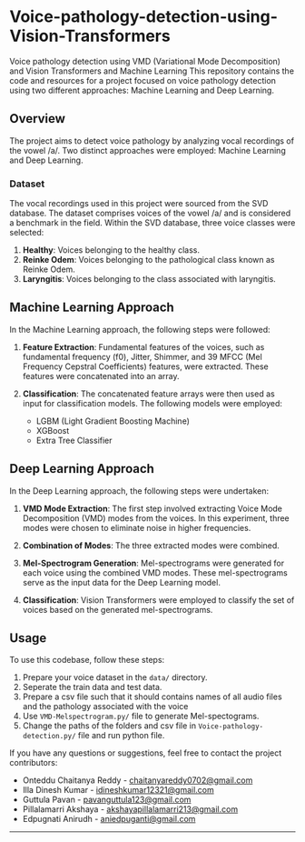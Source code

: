 # Voice-pathology-detection-using-Vision-Transformers
Voice pathology detection using VMD (Variational Mode Decomposition) and Vision Transformers and Machine Learning
This repository contains the code and resources for a project focused on voice pathology detection using two different approaches: Machine Learning and Deep Learning.

## Overview

The project aims to detect voice pathology by analyzing vocal recordings of the vowel /a/. Two distinct approaches were employed: Machine Learning and Deep Learning.

### Dataset

The vocal recordings used in this project were sourced from the SVD database. The dataset comprises voices of the vowel /a/ and is considered a benchmark in the field. Within the SVD database, three voice classes were selected:

1. **Healthy**: Voices belonging to the healthy class.
2. **Reinke Odem**: Voices belonging to the pathological class known as Reinke Odem.
3. **Laryngitis**: Voices belonging to the class associated with laryngitis.

## Machine Learning Approach

In the Machine Learning approach, the following steps were followed:

1. **Feature Extraction**: Fundamental features of the voices, such as fundamental frequency (f0), Jitter, Shimmer, and 39 MFCC (Mel Frequency Cepstral Coefficients) features, were extracted. These features were concatenated into an array.

2. **Classification**: The concatenated feature arrays were then used as input for classification models. The following models were employed:
   - LGBM (Light Gradient Boosting Machine)
   - XGBoost
   - Extra Tree Classifier

## Deep Learning Approach

In the Deep Learning approach, the following steps were undertaken:

1. **VMD Mode Extraction**: The first step involved extracting Voice Mode Decomposition (VMD) modes from the voices. In this experiment, three modes were chosen to eliminate noise in higher frequencies.

2. **Combination of Modes**: The three extracted modes were combined.

3. **Mel-Spectrogram Generation**: Mel-spectrograms were generated for each voice using the combined VMD modes. These mel-spectrograms serve as the input data for the Deep Learning model.

4. **Classification**: Vision Transformers were employed to classify the set of voices based on the generated mel-spectrograms.


## Usage

To use this codebase, follow these steps:

1. Prepare your voice dataset in the `data/` directory.
2. Seperate the train data and test data.
3. Prepare a csv file such that it should contains names of all audio files and the pathology associated with the voice
4. Use `VMD-Melspectrogram.py/` file to generate Mel-spectograms.
5. Change the paths of the folders and csv file in `Voice-pathology-detection.py/` file and run python file.


If you have any questions or suggestions, feel free to contact the project contributors:

- Onteddu Chaitanya Reddy - chaitanyareddy0702@gmail.com
- Illa Dinesh Kumar - idineshkumar12321@gmail.com
- Guttula Pavan - pavanguttula123@gmail.com
- Pillalamarri Akshaya - akshayapillalamarri213@gmail.com
- Edpugnati Anirudh - aniedpuganti@gmail.com

---

